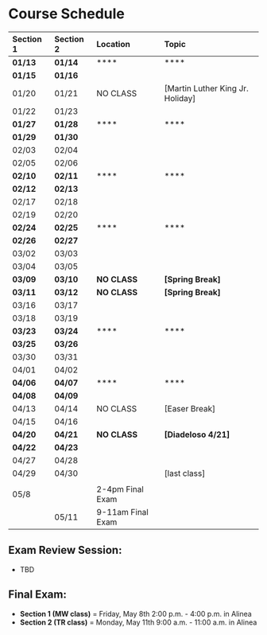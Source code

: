 # Course Schedule

| Section 1 | Section 2 | Location | Topic |
| :--- | :--- | :--- | :--- |
| **01/13** | **01/14** | \*\*\*\* | \*\*\*\* |
| **01/15** | **01/16** |  |  |
| 01/20 | 01/21 | NO CLASS | \[Martin Luther King Jr. Holiday\] |
| 01/22 | 01/23 |  |  |
| **01/27** | **01/28** | \*\*\*\* | \*\*\*\* |
| **01/29** | **01/30** |  |  |
| 02/03 | 02/04 |  |  |
| 02/05 | 02/06 |  |  |
| **02/10** | **02/11** | \*\*\*\* | \*\*\*\* |
| **02/12** | **02/13** |  |  |
| 02/17 | 02/18 |  |  |
| 02/19 | 02/20 |  |  |
| **02/24** | **02/25** | \*\*\*\* | \*\*\*\* |
| **02/26** | **02/27** |  |  |
| 03/02 | 03/03 |  |  |
| 03/04 | 03/05 |  |  |
| **03/09** | **03/10** | **NO CLASS** | **\[Spring Break\]** |
| **03/11** | **03/12** | **NO CLASS** | **\[Spring Break\]** |
| 03/16 | 03/17 |  |  |
| 03/18 | 03/19 |  |  |
| **03/23** | **03/24** | \*\*\*\* | \*\*\*\* |
| **03/25** | **03/26** |  |  |
| 03/30 | 03/31 |  |  |
| 04/01 | 04/02 |  |  |
| **04/06** | **04/07** | \*\*\*\* | \*\*\*\* |
| **04/08** | **04/09** |  |  |
| 04/13 | 04/14 | NO CLASS | \[Easer Break\] |
| 04/15 | 04/16 |  |  |
| **04/20** | **04/21** | **NO CLASS** | **\[Diadeloso 4/21\]** |
| **04/22** | **04/23** |  |  |
| 04/27 | 04/28 |  |  |
| 04/29 | 04/30 |  | \[last class\] |
|  |  |  |  |
| 05/8 |  | 2-4pm Final Exam |  |
|  | 05/11 | 9-11am Final Exam |  |

## Exam Review Session:

* TBD

## **Final Exam:**

* **Section 1 \(MW class\)** = Friday, May 8th 2:00 p.m. - 4:00 p.m. in Alinea
* **Section 2 \(TR class\)** = Monday, May 11th 9:00 a.m. - 11:00 a.m. in Alinea



